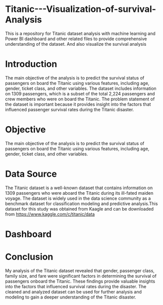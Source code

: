 # Titanic---Visualization-of-survival-Analysis

This is a repository for Titanic dataset analysis with machine learning  and  Power BI dashboard and other related files to provide comprehensive understanding of the dataset. And also visualize the survival analysis

# Introduction  

The main objective of the analysis is to predict the survival status of passengers on board the Titanic using various features, including age, gender, ticket class, and other variables. The dataset includes information on 1309 passengers, which is a subset of the total 2,224 passengers and crew members who were on board the Titanic. The problem statement of the dataset is important because it provides insight into the factors that influenced passenger survival rates during the Titanic disaster.

# Objective

The main objective of the analysis is to predict the survival status of passengers on board the Titanic using various features, including age, gender, ticket class, and other variables.

# Data Source

The Titanic dataset is a well-known dataset that contains information on 1309 passengers who were aboard the Titanic during its ill-fated maiden voyage. The dataset is widely used in the data science community as a benchmark dataset for classification modeling and predictive analysis.This dataset for this study was obtained from Kaagle and can be downloaded from https://www.kaggle.com/c/titanic/data

# Dashboard



# Conclusion

My analysis of the Titanic dataset revealed that gender, passenger class, family size, and fare were significant factors in determining the survival of passengers onboard the Titanic. These findings provide valuable insights into the factors that influenced survival rates during the disaster. The cleaned and analyzed dataset can be used for further analysis and modeling to gain a deeper understanding of the Titanic disaster.

